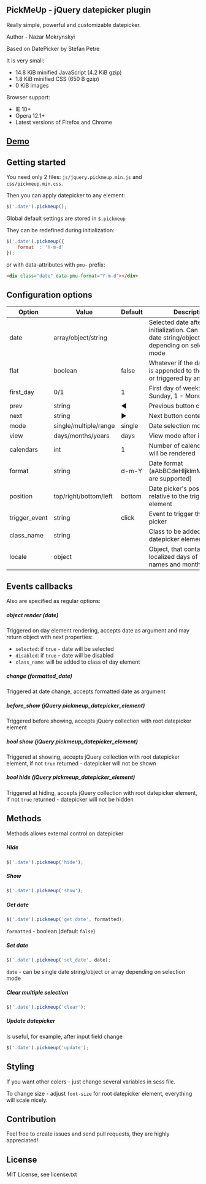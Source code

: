 ## PickMeUp - jQuery datepicker plugin

Really simple, powerful and customizable datepicker.

Author - Nazar Mokrynskyi

Based on DatePicker by Stefan Petre

It is very small:
* 14.8 KiB minified JavaScript (4.2 KiB gzip)
* 1.8 KiB minified CSS (650 B gzip)
* 0 KiB images

Browser support:
* IE 10+
* Opera 12.1+
* Latest versions of Firefox and Chrome

## [Demo](http://nazar-pc.github.io/PickMeUp)

## Getting started
You need only 2 files: `js/jquery.pickmeup.min.js` and `css/pickmeup.min.css`.

Then you can apply datepicker to any element:
```javascript
$('.date').pickmeup();
```
Global default settings are stored in `$.pickmeup`

They can be redefined during initialization:
```javascript
$('.date').pickmeup({
	format	: 'Y-m-d'
});
```

or with data-attributes with `pmu-` prefix:
```html
<div class="date" data-pmu-format="Y-m-d"></div>
```

## Configuration options
| Option        | Value                 | Default | Description                                                                                               |
|---------------|-----------------------|---------|-----------------------------------------------------------------------------------------------------------|
| date          | array/object/string   |         | Selected date after initialization. Can be single date string/object or array depending on selection mode |
| flat          | boolean               | false   | Whatever if the date picker is appended to the element or triggered by an event                           |
| first_day     | 0/1                   | 1       | First day of week: 0 - Sunday, 1 - Monday                                                                 |
| prev          | string                | &#9664; | Previous button content                                                                                   |
| next          | string                | &#9654; | Next button content                                                                                       |
| mode          | single/multiple/range | single  | Date selection mode                                                                                       |
| view          | days/months/years     | days    | View mode after initialization                                                                            |
| calendars     | int                   | 1       | Number of calendars, that will be rendered                                                                |
| format        | string                | d-m-Y   | Date format (aAbBCdeHIjklmMpPsSuwyY are supported)                                                        |
| position      | top/right/bottom/left | bottom  | Date picker's position relative to the triggered element                                                  |
| trigger_event | string                | click   | Event to trigger the date picker                                                                          |
| class_name    | string                |         | Class to be added to root datepicker element                                                              |
| locale        | object                |         | Object, that contains localized days of week names and months                                             |

## Events callbacks
Also are specified as regular options:

##### object render (date)
Triggered on day element rendering, accepts date as argument and may return object with next properties:
* `selected`: if `true` - date will be selected
* `disabled`: if `true` - date will be disabled
* `class_name`: will be added to class of day element

##### change (formatted_date)
Triggered at date change, accepts formatted date as argument

##### before_show (jQuery pickmeup_datepicker_element)
Triggered before showing, accepts jQuery collection with root datepicker element

##### bool show (jQuery pickmeup_datepicker_element)
Triggered at showing, accepts jQuery collection with root datepicker element, if not `true` returned - datepicker will not be shown

##### bool hide (jQuery pickmeup_datepicker_element)
Triggered at hiding, accepts jQuery collection with root datepicker element, if not `true` returned - datepicker will not be hidden

## Methods
Methods allows external control on datepicker

##### Hide
```javascript
$('.date').pickmeup('hide');
```

##### Show
```javascript
$('.date').pickmeup('show');
```

##### Get date
```javascript
$('.date').pickmeup('get_date', formatted);
```
`formatted` - boolean (default `false`)

##### Set date
```javascript
$('.date').pickmeup('set_date', date);
```
`date` - can be single date string/object or array depending on selection mode

##### Clear multiple selection
```javascript
$('.date').pickmeup('clear');
```

##### Update datepicker
Is useful, for example, after input field change
```javascript
$('.date').pickmeup('update');
```

## Styling
If you want other colors - just change several variables in scss file.

To change size - adjust `font-size` for root datepicker element, everything will scale nicely.

## Contribution
Feel free to create issues and send pull requests, they are highly appreciated!

## License
MIT License, see license.txt